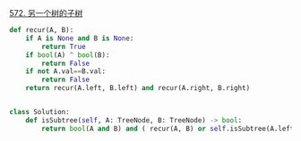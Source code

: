 [572. 另一个树的子树](https://leetcode-cn.com/problems/subtree-of-another-tree/)

```python
def recur(A, B):
    if A is None and B is None:
        return True
    if bool(A) ^ bool(B):
        return False
    if not A.val==B.val:
        return False
    return recur(A.left, B.left) and recur(A.right, B.right)


class Solution:
    def isSubtree(self, A: TreeNode, B: TreeNode) -> bool:
        return bool(A and B) and ( recur(A, B) or self.isSubtree(A.left, B) or self.isSubtree(A.right, B) )
```